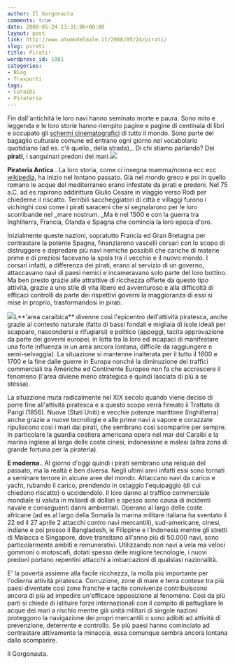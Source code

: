 ```yaml
---
author: Il Gorgonauta
comments: true
date: 2008-05-24 13:31:06+00:00
layout: post
link: http://www.atomodelmale.it/2008/05/24/pirati/
slug: pirati
title: Pirati!
wordpress_id: 1001
categories:
- Blog
- Trasporti
tags:
- Caraibi
- Pirateria
---
```


Fin dall'antichità le loro navi hanno seminato morte e paura. Sono mito e leggenda e le loro storie hanno riempito pagine e pagine di centinaia di libri e occupato gli [schermi cinematografici](http://www.atomodelmale.it/2007/06/01/dritti-alla-meta-e-conquista-la-preda-la-trilogia-di-pirati-dei-caraibi/) di tutto il mondo. Sono parte del bagaglio culturale comune ed entrano ogni giorno nel vocabolario quotidiano (ad es. c'è quello_ della strada)_. Di chi stiamo parlando? Dei **pirati**, i sanguinari predoni dei mari.![](http://www.atomodelmale.it/wp-content/uploads/2008/10/teschio-pirati-300x201.png)

**Pirateria Antica**.. La loro storia, come ci insegna mamma/nonna ecc ecc [wikipedia](http://it.wikipedia.org/wiki/Pirateria), ha inizio nel lontano passato. Già nel mondo greco e poi in quello romano le acque del mediterraneo erano infestate da pirati e predoni. Nel 75 a.C. ad es rapirono addirittura Giulio Cesare in viaggio verso Rodi per chiederne il riscatto. Terribili saccheggiatori di città e villaggi furono i vichinghi così come i pirati saraceni che si segnalarono per le loro scorribande nel _mare nostrum. _Ma è nel 1500 e con la guerra tra Inghilterra, Francia, Olanda e Spagna che comincia la loro epoca d'oro.

Inizialmente queste nazioni, sopratutto Francia ed Gran Bretagna per contrastare la potente Spagna, finanziarono vascelli corsari con lo scopo di distruggere e depredare più navi nemiche possibili che cariche di materie prime e di preziosi facevano la spola tra il vecchio e il nuovo mondo. I corsari infatti, a differenza dei pirati, erano al servizio di un governo, attaccavano navi di paesi nemici e incameravano solo parte del loro bottino. Ma ben presto grazie alle attrattive di ricchezza offerte da questo tipo attività, grazie a uno stile di vita libero ed avventuroso e alla difficoltà di efficaci controlli da parte dei rispettivi governi la maggioranza di essi si mise in proprio, trasformandosi in pirati.

<!-- more -->


[![](http://www.atomodelmale.it/wp-content/uploads/2008/10/caraibi4-300x196.jpg)](http://www.atomodelmale.it/wp-content/uploads/2008/10/caraibi4.jpg)L**'area caraibica** divenne così l'epicentro dell'attività piratesca, anche grazie al contesto naturale (fatto di bassi fondali e migliaia di isole ideali per scappare, nascondersi e rifugiarsi) e politico (appoggi, tacita approvazione da parte dei governi europei, in lotta tra la loro ed incapaci di manifestare una forte influenza in un area ancora lontana, difficile da raggiungere e semi-selvaggia). La situazione si mantenne inalterata per il tutto il 1600 e 1700 e la fine dalle guerre in Europa nonché la diminuzione dei traffici commerciali tra Americhe ed Continente Europeo non fa che accrescere il fenomeno (l'area diviene meno strategica e quindi lasciata di più a se stessa).

La situazione muta radicalmente nel XIX secolo quando viene deciso di porre fine all'attività piratesca e a questo scopo verrà firmato il Trattato di Parigi (1856). Nuove (Stati Uniti) e vecchie potenze marittime (Inghilterra) anche grazie a nuove tecnologie e alle prime navi a vapore e corazzate ripuliscono cosi i mari dai pirati, che sembrano così scomparire per sempre. In particolare la guardia costiera americana opera nel mar dei Caraibi e la marina inglese al largo delle coste cinesi, indonesiane e malesi (altra zona di grande fortuna per la pirateria).

**E moderna**.. Al giorno d'oggi quindi i pirati sembrano una reliquia del passato, ma la realtà è ben diversa. Negli ultimi anni infatti essi sono tornati a seminare terrore in alcune aree del mondo. Attaccano navi da carico e yacht, rubando il carico, prendendo in ostaggio l'equipaggio (di cui chiedono riscatto) o uccidendolo. Il loro danno al traffico commerciale mondiale si valuta in miliardi di dollari e spesso sono causa di incidenti navale e conseguenti danni ambientali. Operano al largo delle coste africane (ad es al largo della Somalia la marina militare italiana ha sventato il 22 ed il 27 aprile 2 attacchi contro navi mercantili), sud-americane, cinesi, indiane e poi presso il Bangladesh, le Filippine e l'Indonesia mentre gli stretti di Malacca e Singapore, dove transitano all'anno più di 50.000 navi, sono particolarmente ambiti e remunerativi. Utilizzando non navi a vela ma veloci gommoni o motoscafi, dotati spesso delle migliore tecnologie, i nuovi predoni portano repentini attacchi a imbarcazioni di qualsiasi nazionalità.

E' la povertà assieme alla facile ricchezza, la molla più importante per l'odierna attività piratesca. Corruzione, zone di mare e terra contese tra più paesi diventate così zone franche e tacite convivenze contribuiscono ancora di più ad impedire un'efficace opposizione al fenomeno. Così da più parti si chiede di istituire forze internazionali con il compito  di pattugliare le acque dei mari a rischio mentre già unità militari di singole nazioni proteggono la navigazione dei propri mercantili o sono adibiti ad attività di prevenzione, deterrente e controllo. Se più paesi hanno cominciato ad contrastare attivamente la minaccia, essa comunque sembra ancora lontana dallo scomparire.

Il Gorgonauta.
